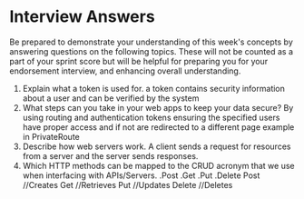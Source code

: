 # Interview Answers
Be prepared to demonstrate your understanding of this week's concepts by answering questions on the following topics. These will not be counted as a part of your sprint score but will be helpful for preparing you for your endorsement interview, and enhancing overall understanding.


1. Explain what a token is used for.
a token contains security information about a user and can be verified by the system
2. What steps can you take in your web apps to keep your data secure?
 By using routing and authentication tokens ensuring the specified users have proper access and if not are redirected to a different page example in PrivateRoute
3. Describe how web servers work.
A client sends a request for resources from a server and the server sends responses.
4. Which HTTP methods can be mapped to the CRUD acronym that we use when interfacing with APIs/Servers.
.Post .Get .Put .Delete
Post //Creates
Get //Retrieves
Put //Updates
Delete //Deletes
